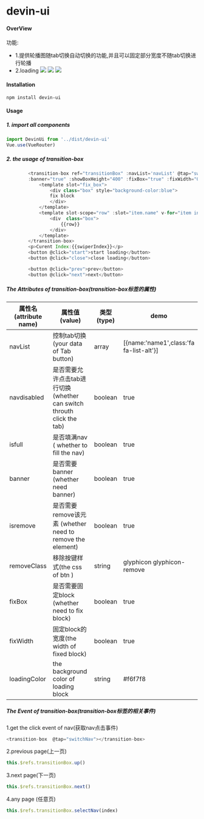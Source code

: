 # devin-ui
#### OverView
功能:
 * 1.提供轮播图随tab切换自动切换的功能,并且可以固定部分宽度不随tab切换进行轮播
 * 2.loading
![](https://github.com/Rise-Devin/devin-ui/blob/master/demo/assets/box1.gif?raw=true)
![](https://github.com/Rise-Devin/devin-ui/blob/master/demo/assets/box2.gif?raw=true)
![](https://github.com/Rise-Devin/devin-ui/blob/master/demo/assets/box3.gif?raw=true)

#### Installation
```
npm install devin-ui
```
#### Usage
##### 1. import all components
```javascript
import DevinUi from '../dist/devin-ui'
Vue.use(VueRouter)
```

##### 2. the usage of transition-box
```javascript
        <transition-box ref="transitionBox" :navList='navList' @tap="switchNav" :isfull="true"
        :banner="true" :showBoxHeight="400" :fixBox="true" :fixWidth="0" >
            <template slot="fix_box">
                <div class="box" style="background-color:blue">
                fix block
                </div>
            </template>
            <template slot-scope="row" :slot="item.name" v-for="item in navList">
                <div  class="box">
                    {{row}}
                </div>
            </template>
        </transition-box>
        <p>Curent Index:{{swiperIndex}}</p>
        <button @click="start">start loading</button>
        <button @click="close">close loading</button>

        <button @click="prev">prev</button>
        <button @click="next">next</button>
```


##### The Attributes of transition-box(transition-box标签的属性)
属性名(attribute name) | 属性值(value) | 类型(type) | demo
-------- | -------------------------- | ------- | --------
navList | 控制tab切换(your data of Tab button) | array | [{name:'name1',class:'fa fa-list-alt'}]   
navdisabled | 是否需要允许点击tab进行切换(whether can switch throuth click the tab) |boolean | true
isfull | 是否填满nav ( whether to fill the nav) | boolean | true
banner | 是否需要banner (whether need banner) |boolean | true
isremove | 是否需要remove该元素 (whether need to remove the element) |boolean | true
removeClass | 移除按键样式(the css of btn ) |string | glyphicon glyphicon-remove
fixBox | 是否需要固定block (whether need to fix block) |boolean | true
fixWidth | 固定block的宽度(the width of fixed block) |boolean | true
loadingColor | the background color of loading block |string | #f6f7f8


##### The Event of transition-box(transition-box标签的相关事件)
1.get the click event of nav(获取nav点击事件)
```javascript
<transition-box  @tap="switchNav"></transition-box>
```
2.previous page(上一页)
```javascript
this.$refs.transitionBox.up()
```
3.next page(下一页)
```javascript
this.$refs.transitionBox.next()
```
4.any page (任意页)
```javascript
this.$refs.transitionBox.selectNav(index)
```



